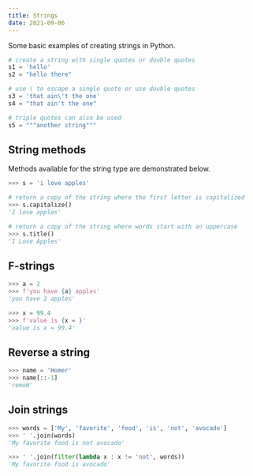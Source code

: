 ```yaml
---
title: Strings
date: 2021-09-06
---
```


Some basic examples of creating strings in Python.

```python
# create a string with single quotes or double quotes
s1 = 'hello'
s2 = "hello there"

# use \ to escape a single quote or use double quotes
s3 = 'that ain\'t the one'
s4 = "that ain't the one"

# triple quotes can also be used
s5 = """another string"""
```

## String methods

Methods available for the string type are demonstrated below.

```python
>>> s = 'i love apples'

# return a copy of the string where the first letter is capitalized
>>> s.capitalize()
'I love apples'

# return a copy of the string where words start with an uppercase
>>> s.title()
'I Love Apples'
```

## F-strings

```python
>>> a = 2
>>> f'you have {a} apples'
'you have 2 apples'

>>> x = 99.4
>>> f'value is {x = }'
'value is x = 99.4'
```

## Reverse a string

```python
>>> name = 'Homer'
>>> name[::-1]
'remoH'
```

## Join strings

```python
>>> words = ['My', 'favorite', 'food', 'is', 'not', 'avocado']
>>> ' '.join(words)
'My favorite food is not avocado'

>>> ' '.join(filter(lambda x : x != 'not', words))
'My favorite food is avocado'
```

